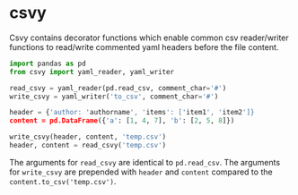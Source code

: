 # csvy

Csvy contains decorator functions which enable common csv reader/writer functions to read/write commented yaml headers before the file content.

```python
import pandas as pd
from csvy import yaml_reader, yaml_writer

read_csvy = yaml_reader(pd.read_csv, comment_char='#')
write_csvy = yaml_writer('to_csv', comment_char='#')

header = {'author: 'authorname', 'items': ['item1', 'item2']}
content = pd.DataFrame({'a': [1, 4, 7], 'b': [2, 5, 8]})

write_csvy(header, content, 'temp.csv')
header, content = read_csvy('temp.csv')
```

The arguments for `read_csvy` are identical to `pd.read_csv`.
The arguments for `write_csvy` are prepended with `header` and `content` compared to the `content.to_csv('temp.csv')`.
